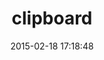 ---
layout: post
title:  "clipboard"
repo:   "janlelis/clipboard"
date:   2015-02-18 17:18:48
gemurl: http://github.com/janlelis/clipboard
---
